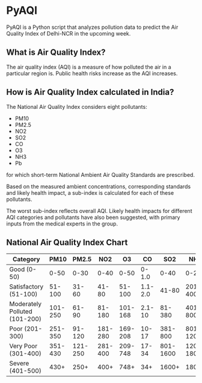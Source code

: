# PyAQI

PyAQI is a Python script that analyzes pollution data to predict the Air Quality Index of Delhi-NCR in the upcoming week.

## What is Air Quality Index?
The air quality index (AQI) is a measure of how polluted the air in a particular region is. Public health risks increase as the AQI increases.

## How is Air Quality Index calculated in India?
The National Air Quality Index considers eight pollutants:
- PM10
- PM2.5
- NO2
- SO2
- CO
- O3
- NH3
- Pb

for which short-term National Ambient Air Quality Standards are prescribed.

Based on the measured ambient concentrations, corresponding standards and likely health impact, a sub-index is calculated for each of these pollutants.

The worst sub-index reflects overall AQI. Likely health impacts for different AQI categories and pollutants have also been suggested, with primary inputs from the medical experts in the group.

## National Air Quality Index Chart
| Category                      | PM10    | PM2.5   | NO2     | O3      | CO      | SO2      | NH3       | Pb      |
|-------------------------------|---------|---------|---------|---------|---------|----------|-----------|---------|
| Good (0-50)                   | 0-50    | 0-30    | 0-40    | 0-50    | 0-1.0   | 0-40     | 0-200     | 0-0.5   |
| Satisfactory (51-100)         | 51-100  | 31-60   | 41-80   | 51-100  | 1.1-2.0 | 41-80    | 201-400   | 0.5-1.0 |
| Moderately Polluted (101-200) | 101-250 | 61-90   | 81-180  | 101-168 | 2.1-10  | 81-380   | 401-800   | 1.1-2.0 |
| Poor (201-300)                | 251-350 | 91-120  | 181-280 | 169-208 | 10-17   | 381-800  | 801-1200  | 2.1-3.0 |
| Very Poor (301-400)           | 351-430 | 121-250 | 281-400 | 209-748 | 17-34   | 801-1600 | 1200-1800 | 3.1-3.5 |
| Severe (401-500)              | 430+    | 250+    | 400+    | 748+    | 34+     | 1600+    | 1800+     | 3.5+    |
